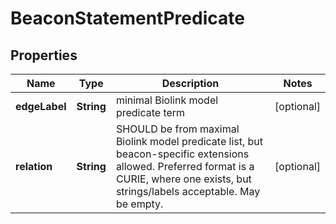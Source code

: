 
# BeaconStatementPredicate

## Properties
Name | Type | Description | Notes
------------ | ------------- | ------------- | -------------
**edgeLabel** | **String** | minimal Biolink model predicate term |  [optional]
**relation** | **String** | SHOULD be from maximal Biolink model predicate list, but beacon-specific extensions allowed. Preferred format is a CURIE, where one exists, but strings/labels acceptable. May be empty. |  [optional]



